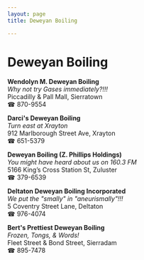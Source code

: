 ```yaml
---
layout: page 
title: Deweyan Boiling

---
```



# Deweyan Boiling


 **Wendolyn M. Deweyan Boiling**  
_Why not try Gases immediately?!!!_  
Piccadilly & Pall Mall, Sierratown  
☎ 870-9554

**Darci's Deweyan Boiling**  
_Turn east at Xrayton_  
912 Marlborough Street Ave, Xrayton  
☎ 651-5379

**Deweyan Boiling (Z. Phillips Holdings)**  
_You might have heard about us on 160.3 FM_  
5166 King’s Cross Station St, Zuluster  
☎ 379-6539

**Deltaton Deweyan Boiling Incorporated**  
_We put the "smally" in "aneurismally"!!!_  
5 Coventry Street Lane, Deltaton  
☎ 976-4074

**Bert's Prettiest Deweyan Boiling**  
_Frozen, Tongs, & Words!_  
Fleet Street & Bond Street, Sierradam  
☎ 895-7478

